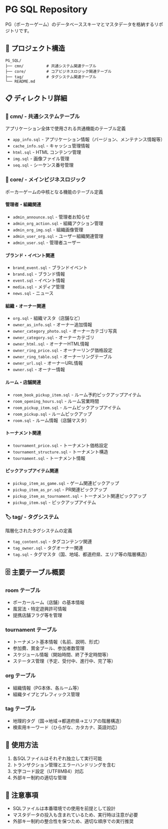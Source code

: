 # PG SQL Repository

PG（ポーカーゲーム）のデータベーススキーマとマスタデータを格納するリポジトリです。

## 📁 プロジェクト構造

```
PG_SQL/
├── cmn/          # 共通システム関連テーブル
├── core/         # コアビジネスロジック関連テーブル  
├── tag/          # タグシステム関連テーブル
└── README.md
```

## 📋 ディレクトリ詳細

### 🔧 cmn/ - 共通システムテーブル
アプリケーション全体で使用される共通機能のテーブル定義

- `app_info.sql` - アプリケーション情報（バージョン、メンテナンス情報等）
- `cache_info.sql` - キャッシュ管理情報
- `html.sql` - HTML コンテンツ管理
- `img.sql` - 画像ファイル管理
- `seq.sql` - シーケンス番号管理

### 🎯 core/ - メインビジネスロジック
ポーカーゲームの中核となる機能のテーブル定義

#### 管理者・組織関連
- `admin_announce.sql` - 管理者お知らせ
- `admin_org_action.sql` - 組織アクション管理
- `admin_org_img.sql` - 組織画像管理
- `admin_user_org.sql` - ユーザー組織関連管理
- `admin_user.sql` - 管理者ユーザー

#### ブランド・イベント関連
- `brand_event.sql` - ブランドイベント
- `brand.sql` - ブランド情報
- `event.sql` - イベント情報
- `media.sql` - メディア管理
- `news.sql` - ニュース

#### 組織・オーナー関連
- `org.sql` - 組織マスタ（店舗など）
- `owner_as_info.sql` - オーナー追加情報
- `owner_category_photo.sql` - オーナーカテゴリ写真
- `owner_category.sql` - オーナーカテゴリ
- `owner_html.sql` - オーナーHTML情報
- `owner_ring_price.sql` - オーナーリング価格設定
- `owner_ring_table.sql` - オーナーリングテーブル
- `owner_url.sql` - オーナーURL情報
- `owner.sql` - オーナー情報

#### ルーム・店舗関連
- `room_book_pickup_item.sql` - ルーム予約ピックアップアイテム
- `room_opening_hours.sql` - ルーム営業時間
- `room_pickup_item.sql` - ルームピックアップアイテム
- `room_pickup.sql` - ルームピックアップ
- `room.sql` - ルーム情報（店舗マスタ）

#### トーナメント関連
- `tournament_price.sql` - トーナメント価格設定
- `tournament_structure.sql` - トーナメント構造
- `tournament.sql` - トーナメント情報

#### ピックアップアイテム関連
- `pickup_item_as_game.sql` - ゲーム関連ピックアップ
- `pickup_item_as_pr.sql` - PR関連ピックアップ  
- `pickup_item_as_tournament.sql` - トーナメント関連ピックアップ
- `pickup_item.sql` - ピックアップアイテム

### 🏷️ tag/ - タグシステム
階層化されたタグシステムの定義

- `tag_content.sql` - タグコンテンツ関連
- `tag_owner.sql` - タグオーナー関連
- `tag.sql` - タグマスタ（国、地域、都道府県、エリア等の階層構造）

## 🗄️ 主要テーブル概要

### room テーブル
- ポーカールーム（店舗）の基本情報
- 風営法・特定遊興許可情報
- 提携店舗フラグ等を管理

### tournament テーブル
- トーナメント基本情報（名前、説明、形式）
- 参加費、賞金プール、参加者数管理
- スケジュール情報（開始時間、終了予定時間等）
- ステータス管理（予定、受付中、進行中、完了等）

### org テーブル  
- 組織情報（PG本体、各ルーム等）
- 組織タイプとプレフィックス管理

### tag テーブル
- 地理的タグ（国→地域→都道府県→エリアの階層構造）
- 検索用キーワード（ひらがな、カタカナ、英語対応）

## 🚀 使用方法

1. 各SQLファイルはそれぞれ独立して実行可能
2. トランザクション管理とエラーハンドリングを含む
3. 文字コード設定（UTF8MB4）対応
4. 外部キー制約の適切な管理

## 📝 注意事項

- SQLファイルは本番環境での使用を前提として設計
- マスタデータの投入も含まれているため、実行時は注意が必要
- 外部キー制約の整合性を保つため、適切な順序での実行推奨